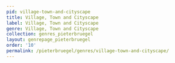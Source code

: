 ```yaml
---
pid: village-town-and-cityscape
title: Village, Town and Cityscape
label: Village, Town and Cityscape
genre: Village, Town and Cityscape
collection: genres_pieterbruegel
layout: genrepage_pieterbruegel
order: '10'
permalink: /pieterbruegel/genres/village-town-and-cityscape/
---
```

